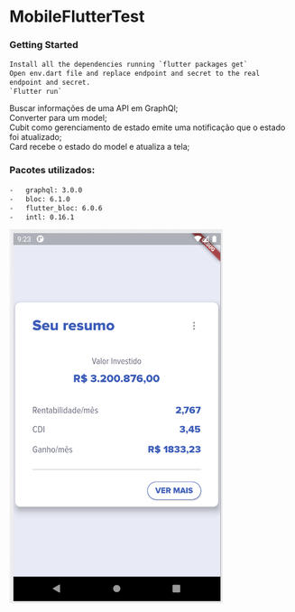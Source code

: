 # MobileFlutterTest
### Getting Started

    Install all the dependencies running `flutter packages get`
    Open env.dart file and replace endpoint and secret to the real endpoint and secret.
    `Flutter run`

Buscar informações de uma API em GraphQl;</br>
Converter para um model;</br>
Cubit como gerenciamento de estado emite uma notificação que o estado foi atualizado;</br>
Card recebe o estado do model e atualiza a tela;</br>

### Pacotes utilizados:
    -   graphql: 3.0.0
    -   bloc: 6.1.0
    -   flutter_bloc: 6.0.6
    -   intl: 0.16.1

![App Screen](/lib/assets/images/MobileTeste.png)
